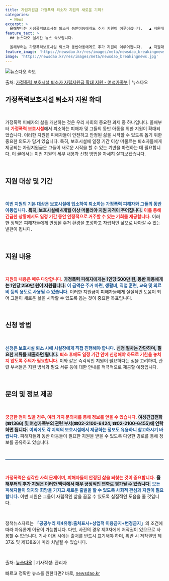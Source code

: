 ```yaml
---
title: 자립지원금 가정폭력 퇴소자 지원의 새로운 기회!
categories:
  - News
excerpt: >
  올해부터는 가정폭력보호시설 퇴소자 동반아동에게도 추가 지원이 이루어집니다.   ▲ 지원대상  보호시설 입소 …
feature_text: >
  ## 뉴스다오 실시간 뉴스 속보입니다.

  올해부터는 가정폭력보호시설 퇴소자 동반아동에게도 추가 지원이 이루어집니다.   ▲ 지원대상  보호시설 입소 …
feature_image: 'https://newsdao.kr/res/images/meta/newsdao_breakingnews.jpg'
image: 'https://newsdao.kr/res/images/meta/newsdao_breakingnews.jpg'
---
```


![뉴스다오 속보](https://newsdao.kr/res/images/meta/newsdao_breakingnews.jpg)

<p>출처: <a href="https://newsdao.kr/3751" rel="dofollow">가정폭력 보호시설 퇴소자 자립지원금 확대 지원 - 여성가족부</a> | 뉴스다오</p>

<h2 data-ke-size="size26">가정폭력보호시설 퇴소자 지원 확대</h2>

<p data-ke-size="size16">&nbsp;</p>

<p data-ke-size="size16">가정폭력 피해자의 삶을 개선하는 것은 우리 사회의 중요한 과제 중 하나입니다. 올해부터 <b><span style="color: #ee2323;">가정폭력 보호시설</span></b>에서 퇴소하는 피해자 및 그들의 동반 아동을 위한 지원이 확대되었습니다. 이러한 지원은 피해자들이 안전하고 안정된 삶을 시작할 수 있도록 돕기 위한 중요한 의도가 담겨 있습니다. 특히, 보호시설에 일정 기간 이상 머물르는 퇴소자들에게 제공되는 자립지원금은 그들이 새로운 시작을 할 수 있는 기반을 마련하는 데 필요합니다. 이 글에서는 이번 지원의 세부 내용과 신청 방법을 자세히 살펴보겠습니다.</p>

<p data-ke-size="size16">&nbsp;</p>

<h2 data-ke-size="size26">지원 대상 및 기간</h2>

<p data-ke-size="size16">&nbsp;</p>

<b><span style="color: #1a5490;">이번 지원의 기본 대상은 보호시설에 입소하여 퇴소하는 가정폭력 피해자와 그들의 동반 아동입니다.</span></b> <b><span style="background-color: #21538527;">특히, 보호시설에 4개월 이상 머물러야 지원 자격이 주어집니다.</span></b> <b><span style="color: #ee2323;">이를 통해 긴급한 상황에서도 일정 기간 동안 안정적으로 거주할 수 있는 기회를 제공합니다.</span></b> 이러한 정책은 피해자들에게 안정된 주거 환경을 조성하고 자립적인 삶으로 나아갈 수 있는 발판이 됩니다. 

<p data-ke-size="size16">&nbsp;</p>

<h2 data-ke-size="size26">지원 내용</h2>

<p data-ke-size="size16">&nbsp;</p>

<b><span style="color: #ee2323;">지원의 내용은 매우 다양합니다.</span></b> <b><span style="background-color: #21538527;">가정폭력 피해자에게는 1인당 500만 원, 동반 아동에게는 1인당 250만 원이 지원됩니다.</span></b> <b><span style="color: #1a5490;">이 금액은 주거 마련, 생활비, 직업 훈련, 교육 및 의료비 등의 용도로 사용될 수 있습니다.</span></b> 이러한 지원금이 피해자들에게 실질적인 도움이 되어 그들이 새로운 삶을 시작할 수 있도록 돕는 것이 중요한 목표입니다. 

<p data-ke-size="size16">&nbsp;</p>

<h2 data-ke-size="size26">신청 방법</h2>

<p data-ke-size="size16">&nbsp;</p>

<b><span style="color: #1a5490;">신청은 보호시설 퇴소 시에 시설장에게 직접 진행해야 합니다.</span></b> <b><span style="background-color: #21538527;">신청 절차는 간단하며, 필요한 서류를 제출하면 됩니다.</span></b> <b><span style="color: #ee2323;">퇴소 후에도 일정 기간 안에 신청해야 하므로 기한을 놓치지 않도록 주의가 필요합니다.</span></b> 이와 같은 즉각적인 지원이 필요하다는 점을 고려하여, 관련 부서들은 지원 방식과 필요 서류 등에 대한 안내를 적극적으로 제공할 예정입니다.

<p data-ke-size="size16">&nbsp;</p>

<h2 data-ke-size="size26">문의 및 정보 제공</h2>

<p data-ke-size="size16">&nbsp;</p>

<b><span style="color: #ee2323;">궁금한 점이 있을 경우, 여러 가지 문의처를 통해 정보를 얻을 수 있습니다.</span></b> <b><span style="background-color: #21538527;">여성긴급전화(☎1366) 및 여성가족부의 관련 부서(☎02-2100-6424, ☎02-2100-6455)에 연락하면 됩니다.</span></b> <b><span style="color: #1a5490;">이외에도 각 지역의 보호시설에서 제공하는 정보도 유용하니 참고하시기 바랍니다.</span></b> 피해자들과 동반 아동들이 필요한 지원을 받을 수 있도록 다양한 경로를 통해 정보를 공유하고 있습니다.

<p data-ke-size="size16">&nbsp;</p>

<hr style="height: 2px; border-width: 0; color: #215385; background-color: #215385;">

<p data-ke-size="size16">&nbsp;</p>

<b><span style="color: #ee2323;">가정폭력은 심각한 사회 문제이며, 피해자들이 안정된 삶을 되찾는 것이 중요합니다.</span></b> <b><span style="background-color: #21538527;">올해부터의 추가 지원은 이러한 맥락에서 매우 긍정적인 변화로 평가될 수 있습니다.</span></b> <b><span style="color: #1a5490;">모든 피해자들이 의지와 희망을 가지고 새로운 출발을 할 수 있도록 사회적 관심과 지원이 필요합니다.</span></b> 이번 지원은 그들이 자립적인 삶을 꿈꿀 수 있도록 실질적인 도움을 줄 것입니다.

<p data-ke-size="size16">&nbsp;</p>

<p data-ke-size="size16">정책뉴스자료는 <b><span style="color: #1a5490;">「공공누리 제4유형:출처표시+상업적 이용금지+변경금지」</span></b>의 조건에 따라 자유롭게 이용이 가능합니다. 다만, 사진의 경우 제3자에게 저작권이 있으므로 사용할 수 없습니다. 기사 이용 시에는 출처를 반드시 표기해야 하며, 위반 시 저작권법 제37조 및 제138조에 따라 처벌될 수 있습니다.</p>

<p data-ke-size="size16">&nbsp;</p>

<p data-ke-size="size16">출처: <b><a href="https://newsdao.kr/3751">뉴스다오</a></b> | 기사작성: 관리자</p> 

빠르고 정확한 뉴스를 원한다면? 바로, <a href="https://newsdao.kr" rel="dofollow">newsdao.kr</a>



